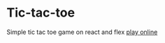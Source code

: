 # Tic-tac-toe
Simple tic tac toe game on react and flex
[play online](https://leovs09.github.io/Tic-tac-toe/)
